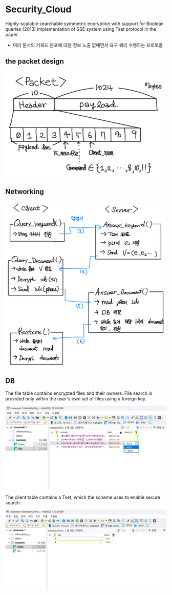 # Security_Cloud
Highly-scalable searchable symmetric encryption with support for Boolean queries (2013) Implementation of SSE system using Tset protocol in the paper
- 여러 문서의 키워드 분포에 대한 정보 노출 없애면서 요구 쿼리 수행하는 프로토콜 

## the packet design
![packet design](https://raw.githubusercontent.com/sfsfsefs/images/4689220e36703e75b12338b1b19db14089bc5576/1.png)


## Networking
![Networking](https://raw.githubusercontent.com/sfsfsefs/images/4689220e36703e75b12338b1b19db14089bc5576/2.png)


## DB


The file table contains encrypted files and their owners.
File search is provided only within the user's own set of files using a foreign key.

![file_table](https://raw.githubusercontent.com/sfsfsefs/images/4689220e36703e75b12338b1b19db14089bc5576/3.png)


The client table contains a Tset, which the scheme uses to enable secure search.

![file_table](https://raw.githubusercontent.com/sfsfsefs/images/4689220e36703e75b12338b1b19db14089bc5576/4.png)

